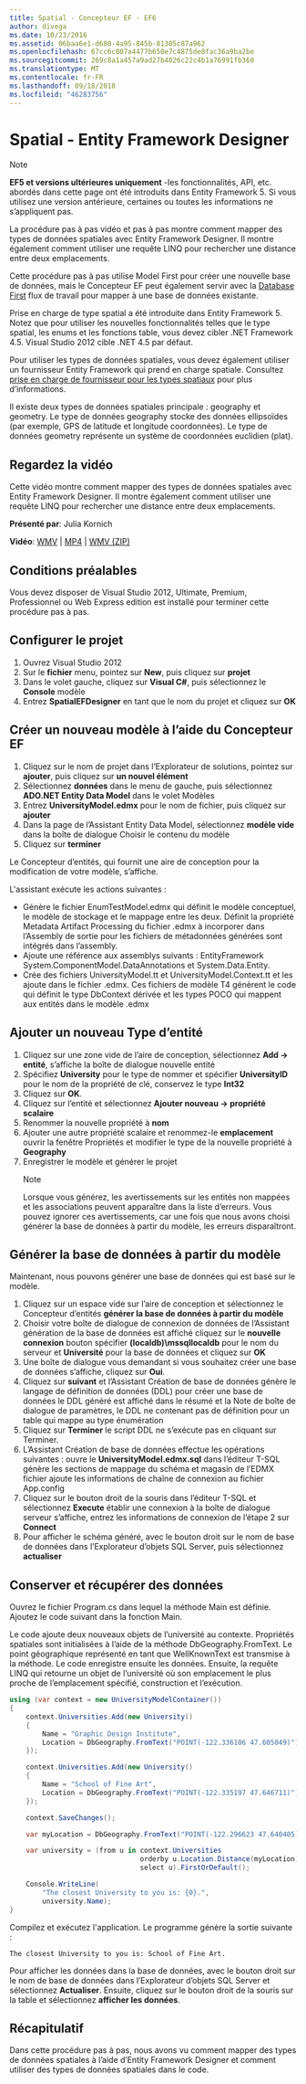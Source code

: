 ```yaml
---
title: Spatial - Concepteur EF - EF6
author: divega
ms.date: 10/23/2016
ms.assetid: 06baa6e1-d680-4a95-845b-81305c87a962
ms.openlocfilehash: 67cc6c007a4477b650e7c4875de8fac36a9ba2be
ms.sourcegitcommit: 269c8a1a457a9ad27b4026c22c4b1a76991fb360
ms.translationtype: MT
ms.contentlocale: fr-FR
ms.lasthandoff: 09/18/2018
ms.locfileid: "46283756"
---
```

# <a name="spatial---ef-designer"></a>Spatial - Entity Framework Designer
> [!NOTE]
> **EF5 et versions ultérieures uniquement** -les fonctionnalités, API, etc. abordés dans cette page ont été introduits dans Entity Framework 5. Si vous utilisez une version antérieure, certaines ou toutes les informations ne s’appliquent pas.

La procédure pas à pas vidéo et pas à pas montre comment mapper des types de données spatiales avec Entity Framework Designer. Il montre également comment utiliser une requête LINQ pour rechercher une distance entre deux emplacements.

Cette procédure pas à pas utilise Model First pour créer une nouvelle base de données, mais le Concepteur EF peut également servir avec la [Database First](~/ef6/modeling/designer/workflows/database-first.md) flux de travail pour mapper à une base de données existante.

Prise en charge de type spatial a été introduite dans Entity Framework 5. Notez que pour utiliser les nouvelles fonctionnalités telles que le type spatial, les enums et les fonctions table, vous devez cibler .NET Framework 4.5. Visual Studio 2012 cible .NET 4.5 par défaut.

Pour utiliser les types de données spatiales, vous devez également utiliser un fournisseur Entity Framework qui prend en charge spatiale. Consultez [prise en charge de fournisseur pour les types spatiaux](~/ef6/fundamentals/providers/spatial-support.md) pour plus d’informations.

Il existe deux types de données spatiales principale : geography et geometry. Le type de données geography stocke des données ellipsoïdes (par exemple, GPS de latitude et longitude coordonnées). Le type de données geometry représente un système de coordonnées euclidien (plat).

## <a name="watch-the-video"></a>Regardez la vidéo
Cette vidéo montre comment mapper des types de données spatiales avec Entity Framework Designer. Il montre également comment utiliser une requête LINQ pour rechercher une distance entre deux emplacements.

**Présenté par**: Julia Kornich

**Vidéo**: [WMV](https://download.microsoft.com/download/E/C/9/EC9E6547-8983-4C1F-A919-D33210E4B213/HDI-ITPro-MSDN-winvideo-spatialwithdesigner.wmv) | [MP4](https://download.microsoft.com/download/E/C/9/EC9E6547-8983-4C1F-A919-D33210E4B213/HDI-ITPro-MSDN-mp4video-spatialwithdesigner.m4v) | [WMV (ZIP)](https://download.microsoft.com/download/E/C/9/EC9E6547-8983-4C1F-A919-D33210E4B213/HDI-ITPro-MSDN-winvideo-spatialwithdesigner.zip)

## <a name="pre-requisites"></a>Conditions préalables

Vous devez disposer de Visual Studio 2012, Ultimate, Premium, Professionnel ou Web Express edition est installé pour terminer cette procédure pas à pas.

## <a name="set-up-the-project"></a>Configurer le projet

1.  Ouvrez Visual Studio 2012
2.  Sur le **fichier** menu, pointez sur **New**, puis cliquez sur **projet**
3.  Dans le volet gauche, cliquez sur **Visual C\#**, puis sélectionnez le **Console** modèle
4.  Entrez **SpatialEFDesigner** en tant que le nom du projet et cliquez sur **OK**

## <a name="create-a-new-model-using-the-ef-designer"></a>Créer un nouveau modèle à l’aide du Concepteur EF

1.  Cliquez sur le nom de projet dans l’Explorateur de solutions, pointez sur **ajouter**, puis cliquez sur **un nouvel élément**
2.  Sélectionnez **données** dans le menu de gauche, puis sélectionnez **ADO.NET Entity Data Model** dans le volet Modèles
3.  Entrez **UniversityModel.edmx** pour le nom de fichier, puis cliquez sur **ajouter**
4.  Dans la page de l’Assistant Entity Data Model, sélectionnez **modèle vide** dans la boîte de dialogue Choisir le contenu du modèle
5.  Cliquez sur **terminer**

Le Concepteur d’entités, qui fournit une aire de conception pour la modification de votre modèle, s’affiche.

L'assistant exécute les actions suivantes :

-   Génère le fichier EnumTestModel.edmx qui définit le modèle conceptuel, le modèle de stockage et le mappage entre les deux. Définit la propriété Metadata Artifact Processing du fichier .edmx à incorporer dans l’Assembly de sortie pour les fichiers de métadonnées générées sont intégrés dans l’assembly.
-   Ajoute une référence aux assemblys suivants : EntityFramework System.ComponentModel.DataAnnotations et System.Data.Entity.
-   Crée des fichiers UniversityModel.tt et UniversityModel.Context.tt et les ajoute dans le fichier .edmx. Ces fichiers de modèle T4 génèrent le code qui définit le type DbContext dérivée et les types POCO qui mappent aux entités dans le modèle .edmx

## <a name="add-a-new-entity-type"></a>Ajouter un nouveau Type d’entité

1.  Cliquez sur une zone vide de l’aire de conception, sélectionnez **Add -&gt; entité**, s’affiche la boîte de dialogue nouvelle entité
2.  Spécifiez **University** pour le type de nommer et spécifier **UniversityID** pour le nom de la propriété de clé, conservez le type **Int32**
3.  Cliquez sur **OK**.
4.  Cliquez sur l’entité et sélectionnez **Ajouter nouveau -&gt; propriété scalaire**
5.  Renommer la nouvelle propriété à **nom**
6.  Ajouter une autre propriété scalaire et renommez-le **emplacement** ouvrir la fenêtre Propriétés et modifier le type de la nouvelle propriété à **Geography**
7.  Enregistrer le modèle et générer le projet
    > [!NOTE]
    > Lorsque vous générez, les avertissements sur les entités non mappées et les associations peuvent apparaître dans la liste d’erreurs. Vous pouvez ignorer ces avertissements, car une fois que nous avons choisi générer la base de données à partir du modèle, les erreurs disparaîtront.

## <a name="generate-database-from-model"></a>Générer la base de données à partir du modèle

Maintenant, nous pouvons générer une base de données qui est basé sur le modèle.

1.  Cliquez sur un espace vide sur l’aire de conception et sélectionnez le Concepteur d’entités **générer la base de données à partir du modèle**
2.  Choisir votre boîte de dialogue de connexion de données de l’Assistant génération de la base de données est affiché cliquez sur le **nouvelle connexion** bouton spécifier **(localdb)\\mssqllocaldb** pour le nom du serveur et  **Université** pour la base de données et cliquez sur **OK**
3.  Une boîte de dialogue vous demandant si vous souhaitez créer une base de données s’affiche, cliquez sur **Oui**.
4.  Cliquez sur **suivant** et l’Assistant Création de base de données génère le langage de définition de données (DDL) pour créer une base de données le DDL généré est affiché dans le résumé et la Note de boîte de dialogue de paramètres, le DDL ne contenant pas de définition pour un table qui mappe au type énumération
5.  Cliquez sur **Terminer** le script DDL ne s’exécute pas en cliquant sur Terminer.
6.  L’Assistant Création de base de données effectue les opérations suivantes : ouvre le **UniversityModel.edmx.sql** dans l’éditeur T-SQL génère les sections de mappage du schéma et magasin de l’EDMX fichier ajoute les informations de chaîne de connexion au fichier App.config
7.  Cliquez sur le bouton droit de la souris dans l’éditeur T-SQL et sélectionnez **Execute** établir une connexion à la boîte de dialogue serveur s’affiche, entrez les informations de connexion de l’étape 2 sur **Connect**
8.  Pour afficher le schéma généré, avec le bouton droit sur le nom de base de données dans l’Explorateur d’objets SQL Server, puis sélectionnez **actualiser**

## <a name="persist-and-retrieve-data"></a>Conserver et récupérer des données

Ouvrez le fichier Program.cs dans lequel la méthode Main est définie. Ajoutez le code suivant dans la fonction Main.

Le code ajoute deux nouveaux objets de l’université au contexte. Propriétés spatiales sont initialisées à l’aide de la méthode DbGeography.FromText. Le point géographique représenté en tant que WellKnownText est transmise à la méthode. Le code enregistre ensuite les données. Ensuite, la requête LINQ qui retourne un objet de l’université où son emplacement le plus proche de l’emplacement spécifié, construction et l’exécution.

``` csharp
using (var context = new UniversityModelContainer())
{
    context.Universities.Add(new University()
    {
        Name = "Graphic Design Institute",
        Location = DbGeography.FromText("POINT(-122.336106 47.605049)"),
    });

    context.Universities.Add(new University()
    {
        Name = "School of Fine Art",
        Location = DbGeography.FromText("POINT(-122.335197 47.646711)"),
    });

    context.SaveChanges();

    var myLocation = DbGeography.FromText("POINT(-122.296623 47.640405)");

    var university = (from u in context.Universities
                                orderby u.Location.Distance(myLocation)
                                select u).FirstOrDefault();

    Console.WriteLine(
        "The closest University to you is: {0}.",
        university.Name);
}
```

Compilez et exécutez l'application. Le programme génère la sortie suivante :

```
The closest University to you is: School of Fine Art.
```

Pour afficher les données dans la base de données, avec le bouton droit sur le nom de base de données dans l’Explorateur d’objets SQL Server et sélectionnez **Actualiser**. Ensuite, cliquez sur le bouton droit de la souris sur la table et sélectionnez **afficher les données**.

## <a name="summary"></a>Récapitulatif

Dans cette procédure pas à pas, nous avons vu comment mapper des types de données spatiales à l’aide d’Entity Framework Designer et comment utiliser des types de données spatiales dans le code. 
